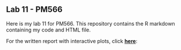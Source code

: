 ## Lab 11 - PM566

Here is my lab 11 for PM566. This repository contains the R markdown containing my code and HTML file.  

For the written report with interactive plots, click [**here**](https://rawcdn.githack.com/eztang12/labs/b60b352e1f7ae43ab2e28ad392983235c8312c1b/lab11/11-lab.html): 

